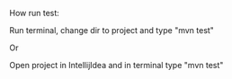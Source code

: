 How run test:

Run terminal, change dir to project and type "mvn test"
 
 Or

Open project in IntellijIdea and in terminal type "mvn test"